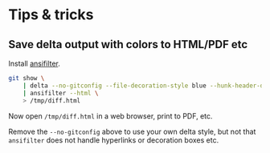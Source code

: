# Tips & tricks

## Save delta output with colors to HTML/PDF etc

Install [ansifilter](https://formulae.brew.sh/formula/ansifilter).

```sh
git show \
    | delta --no-gitconfig --file-decoration-style blue --hunk-header-decoration-style blue \
    | ansifilter --html \
    > /tmp/diff.html
```

Now open `/tmp/diff.html` in a web browser, print to PDF, etc.

Remove the `--no-gitconfig` above to use your own delta style, but not that `ansifilter` does not handle hyperlinks or decoration boxes etc.
